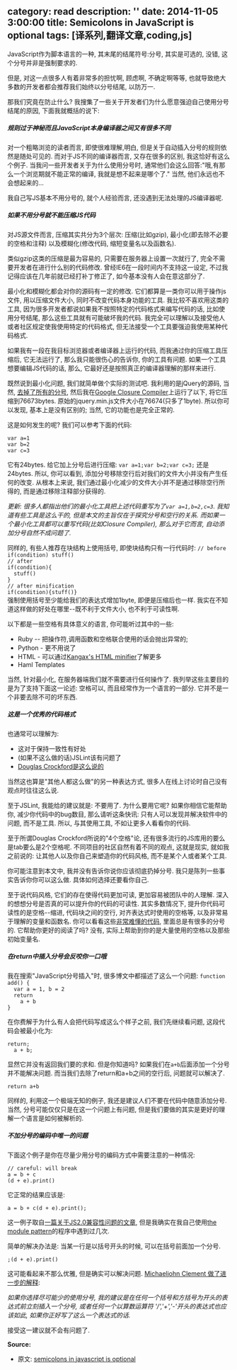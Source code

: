 category: read
description: ''
date: 2014-11-05 3:00:00
title: Semicolons in JavaScript is optional
tags: [译系列,翻译文章,coding,js]
---

<article class="article body">

<p>JavaScript作为脚本语言的一种, 其末尾的结尾符号:分号, 其实是可选的, 没错, 这个分号并非是强制要求的.</p>

<p>但是, 对这一点很多人有着非常多的担忧啊, 顾虑啊, 不确定啊等等, 也就导致绝大多数的开发者都会推荐我们始终以分号结尾, 以防万一.</p>

<p>那我们究竟在防止什么? 我搜集了一些关于开发者们为什么愿意强迫自己使用分号结尾的原因, 下面我就概括的说下:</p>

<h5>规则过于神秘而且JavaScript本身编译器之间又有很多不同</h5>

<p>对一个粗略浏览的读者而言, 即使很难理解,明白, 但是关于自动插入分号的规则依然是随处可见的. 而对于JS不同的编译器而言, 又存在很多的区别, 我这恰好有这么个例子. 当我问一些开发者关于为什么使用分号时, 通常他们会这么回答:"哦,有那么一个浏览期就不能正常的编译, 我就是想不起来是哪个了." 当然, 他们永远也不会想起来的...</p>

<p>我自己写JS基本不用分号的, 就个人经验而言, 还没遇到无法处理的JS编译器呢.</p>

<h5>如果不用分号就不能压缩JS代码</h5>

<p>对JS源文件而言, 压缩其实共分为3个层次: 压缩(比如gzip), 最小化(即去除不必要的空格和注释) 以及模糊化(修改代码, 缩短变量名以及函数名).</p>

<p>类似gzip这类的压缩是最为容易的, 只需要在服务器上设置一次就行了, 完全不需要开发者在进行什么别的代码修改. 曾经IE6在一段时间内不支持这一设定, 不过我记得应该在几年前就已经打补丁修正了, 如今基本没有人会在意这部分了.</p>

<p>最小化和模糊化都会对你的源码有一定的修改. 它们都算是一类你可以用于操作js文件, 用以压缩文件大小, 同时不改变代码本身功能的工具. 我比较不喜欢用这类的工具, 因为很多开发者都说如果我不按照特定的代码格式来编写代码的话, 比如使用分号结尾, 那么这些工具就有可能破坏我的代码. 我完全可以理解以及接受他人或者社区规定使我使用特定的代码格式, 但无法接受一个工具要强迫我使用某种代码格式.</p>

<p>如果我有一段在我目标浏览器或者编译器上运行的代码, 而我通过你的压缩工具压缩后, 它无法运行了, 那么我只能很伤心的告诉你, 你的工具有问题. 如果一个工具想要编辑JS代码的话, 那么, 它最好还是按照真正的编译器理解的那样来进行.</p>

<p>既然说到最小化问题, 我们就简单做个实际的测试吧. 我利用的是jQuery的源码, 当然, <a href="http://github.com/mislav/jquery/commit/4a2faf8987fc3fcb8aefc99def5b5ed2b4de190c">去掉了所有的分号</a>,  然后我在<a href="http://code.google.com/closure/compiler/">Google Closure Compiler</a>上运行了以下, 将它压缩到76673bytes. 原始的jquery.min.js文件大小在76674(只多了1byte). 所以你可以发现, 基本上是没有区别的; 当然, 它的功能也是完全正常的.</p>

<p>这是如何发生的呢? 我们可以参考下面的代码:</p>

<p><code>var a=1
var b=2
var c=3
</code></p>
<p>
它有24bytes. 给它加上分号后进行压缩:
<code>var a=1;var b=2;var c=3;</code> 还是24bytes. 所以, 你可以看到, 添加分号移除空行后对我们的文件大小并没有产生任何的改变. 从根本上来说, 我们通过最小化减少的文件大小并不是通过移除空行所得的, 而是通过移除注释部分获得的.</p>

<p><em>更新: 很多人都指出他们的最小化工具把上述代码重写为了<code>var a=1,b=2,c=3</code>. 我知道有些工具是这么干的, 但是本文的主旨仅在于探究分号和空行的关系. 而如果一个最小化工具都可以重写代码(比如Closure Compiler), 那么对于它而言, 自动添加分号自然不成问题了.</em></p>

<p>同样的, 有些人推荐在块结构上使用括号, 即使块结构只有一行代码时:
<code>// before
if(condition) stuff()
// after
if(condition){
  stuff()
}
// after minification
if(condition){stuff()}
</code>
强制使用括号至少能给我们的表达式增加1byte, 即便是压缩后也一样. 我实在不知道这样做的好处在哪里--既不利于文件大小, 也不利于可读性啊.</p>

<p>以下都是一些空格有具体意义的语言, 你可能听过其中的一些:</p>

<ul>
<li>Ruby -- 把操作符,调用函数和空格联合使用的话会抛出异常的;</li>
<li>Python - 更不用说了</li>
<li>HTML - 可以通过<a href="http://perfectionkills.com/experimenting-with-html-minifier/">Kangax's HTML minifier</a>了解更多</li>
<li>Haml Templates</li>
</ul>

<p>当然, 针对最小化, 在服务器端我们就不需要进行任何操作了. 我列举这些主要目的是为了支持下面这一论述: 空格可以, 而且经常作为一个语言的一部分. 它并不是一个非要去除不可的坏东西.</p>

<h5>这是一个优秀的代码格式</h5>

<p>也通常可以理解为:</p>

<ul>
<li>这对于保持一致性有好处</li>
<li>(如果不这么做的话)JSLint该有问题了</li>
<li><a href="http://javascript.crockford.com/code.html">Douglas Crockford是这么说的</a></li>
</ul>

<p>当然这也算是"其他人都这么做"的另一种表达方式, 很多人在线上讨论时自己没有观点时往往这么说.</p>

<p>至于JSLint, 我能给的建议就是: 不要用了. 为什么要用它呢? 如果你相信它能帮助你, 减少你代码中的bug数目, 那么请听这条快讯: 只有人可以发现并解决软件中的问题, 而不是工具. 所以, 与其使用工具, 不如让更多人看看你的代码.</p>

<p>至于所谓Douglas Crockford所说的"4个空格"论, 还有很多流行的JS库用的要么是tab要么是2个空格呢.
不同项目的社区自然有着不同的观点, 这就是现实, 就如我之前说的: 让其他人以及你自己来塑造你的代码风格, 而不是某个人或者某个工具.</p>

<p>你可能注意到本文中, 我并没有告诉你说你应该彻底扔掉分号. 我只是陈列一些事实告诉你你可以这么做. 具体如何选择还要看你自己.</p>

<p>至于说代码风格, 它们的存在使得代码更加可读, 更加容易被团队中的人理解. 深入的想想分号是否真的可以提升你的代码的可读性. 其实多数情况下, 提升你代码可读性的是空格--缩进, 代码块之间的空行, 对齐表达式时使用的空格等, 以及非常易于理解的变量和函数名. 你可以看看这些<a href="http://img.skitch.com/20100509-qf8t69ad7cpmudwdksbw5hu6te.png">非常难懂的代码</a>, 里面总是有很多的分号的. 它帮助你更好的阅读了吗? 没有, 实际上帮助到你的是大量使用的空格以及那些初始变量名.</p>

<h5>在return中插入分号会反咬你一口哦</h5>

<p>我在搜索"JavaScript分号插入"时, 很多博文中都描述了这么一个问题:
<code>function add() {
  var a = 1, b = 2
  return
    a + b
}
</code></p>

<p>在你费解于为什么有人会把代码写成这么个样子之前, 我们先继续看问题, 这段代码会被最小化为:</p>

<p><code>return;
  a + b;
</code></p>

<p>显然它并没有返回我们要的求和.  但是你知道吗? 如果我们在<code>a+b</code>后面添加一个分号并不能解决问题. 而当我们去除了return和a+b之间的空行后, 问题就可以解决了.</p>

<p><code>return a+b
</code></p>

<p>同样的, 利用这一个极端无知的例子, 我还是建议人们不要在代码中随意添加分号. 当然, 分号可能仅仅只是在这一个问题上有问题, 但是我们要做的其实是更好的理解一个语言是如何被解析的.</p>

<h5>不加分号的编码中唯一的问题</h5>

<p>下面这个例子是你在尽量少用分号的编码方式中需要注意的一种情况:</p>

<p><code>// careful: will break
a = b + c
(d + e).print()
</code></p>

<p>它正常的结果应该是:</p>

<p><code>a = b + c(d + e).print();
</code></p>

<p>这一例子取自<a href="http://www.mozilla.org/js/language/js20-2000-07/rationale/syntax.html">一篇关于JS2.0兼容性问题的文章</a>, 但是我确实在我自己使用<a href="http://www.yuiblog.com/blog/2007/06/12/module-pattern/">the module pattern</a>的程序中遇到过几次.</p>

<p>简单的解决办法是: 当某一行是以括号开头的时候, 可以在括号前面加一个分号.</p>

<p><code>;(d + e).print()
</code></p>

<p>这可能看起来不那么优雅, 但是确实可以解决问题. <a href="http://inimino.org/~inimino/blog/javascript_semicolons">Michaeljohn Clement 做了进一步的解释</a>:</p>

<p><em>如果你选择尽可能少的使用分号, 我的建议是在任何一个括号和方括号为开头的表达式前立刻插入一个分号, 或者任何一个以算数运算符 '/','+','-'开头的表达式也应该如此, 如果你正好写了这么一个表达式的话.</em></p>

<p>接受这一建议就不会有问题了.</p>

<strong>Source:</strong>
<ul>
	<li>原文: <a href="http://mislav.uniqpath.com/2010/05/semicolons/" title="semicolons in javascript is optional" target="_blank">semicolons in javascript is optional</a></li>
</ul>


</article>

